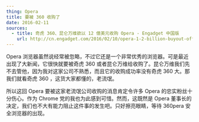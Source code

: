 ```yaml
---
thing: Opera
title: 要被 360 收购了
date: 2016-02-11
sources:
  - title: 奇虎 360、昆仑万维欲以 12 億美元收购 Opera - Engadget 中国版
    url: http://cn.engadget.com/2016/02/10/opera-1-2-billion-buyout-offer/
---
```


Opera 浏览器虽然说经常被忽略，不过它还是一个非常优秀的浏览器。可是最近出现了大新闻，它很快就要被奇虎 360 或者昆仑万维给收购了。昆仑万维我们先不去管他，因为我对这家公司不熟悉，而且它的收购成功率没有奇虎 360 大。那我们就看奇虎 360 ，这货大家都懂的，老流氓。

所以这回 Opera 要被这家老流氓公司收购的消息肯定令许多 Opera 的忠实粉丝十分伤心。作为 Chrome 党的我也为此感到可惜。然而，这既然是 Opera 董事长的决定，我们也不大有能力阻止这件事的发生吧。只好擦亮眼睛，等待 360pera 安全浏览器的出现。
